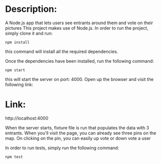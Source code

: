 # Description:
A Node.js app that lets users see entrants around them and vote on their pictures
This project makes use of Node.js. In order to run the project, simply clone it and run:

```npm install```

this command will install all the required dependencies. 

Once the dependencies have been installed, run the following command:

```npm start```

this will start the server on port: 4000. Open up the browser and visit the following link:

# Link:
http://localhost:4000

When the server starts, fixture file is run that populates the data with 3 entrants. When you'll visit the page, you can already see three pins on the map. On clicking on the pin, you can easily up vote or down vote a user

In order to run tests, simply run the following command:

```npm test```